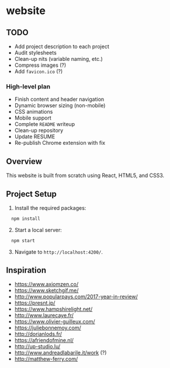 # website

## TODO
+ Add project description to each project
+ Audit stylesheets
+ Clean-up nits (variable naming, etc.)
+ Compress images (?)
+ Add `favicon.ico` (?)

### High-level plan
+ Finish content and header navigation
+ Dynamic browser sizing (non-mobile)
+ CSS animations
+ Mobile support
+ Complete `README` writeup
+ Clean-up repository
+ Update RESUME
+ Re-publish Chrome extension with fix

## Overview
This website is built from scratch using React, HTML5, and CSS3.

## Project Setup 
1. Install the required packages:
```javascript
  npm install
```
2. Start a local server:
```javascript
  npm start 
```
3. Navigate to `http://localhost:4200/`.

## Inspiration
+ https://www.axiomzen.co/
+ https://www.sketchgif.me/
+ http://www.popularpays.com/2017-year-in-review/
+ https://presnt.jp/
+ https://www.hampshirelight.net/
+ http://www.laurecaye.fr/
+ https://www.olivier-guilleux.com/
+ https://juliebonnemoy.com/
+ http://dorianlods.fr/
+ https://afriendofmine.nl/
+ http://up-studio.lu/
+ http://www.andreadlabarile.it/work (?)
+ http://matthew-ferry.com/
